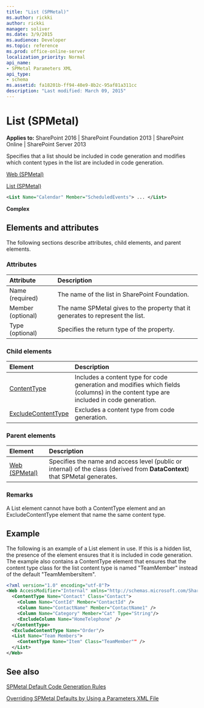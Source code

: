 ```yaml
---
title: "List (SPMetal)"
ms.author: rickki
author: rickki
manager: soliver
ms.date: 3/9/2015
ms.audience: Developer
ms.topic: reference
ms.prod: office-online-server
localization_priority: Normal
api_name:
- SPMetal Parameters XML
api_type:
- schema
ms.assetid: fa18201b-ff94-40e9-8b2c-95af81a311cc
description: "Last modified: March 09, 2015"
---
```


# List (SPMetal)

 
  
 **Applies to:** SharePoint 2016 | SharePoint Foundation 2013 | SharePoint Online | SharePoint Server 2013
  
Specifies that a list should be included in code generation and modifies which content types in the list are included in code generation.
  
[Web (SPMetal)](web-spmetal.md)
  
[List (SPMetal)](list-spmetal.md)
  
```XML
<List Name="Calendar" Member="ScheduledEvents"> ... </List>
```

 **Complex**
## Elements and attributes

The following sections describe attributes, child elements, and parent elements.

### Attributes

|**Attribute**|**Description**|
|:-----|:-----|
|Name (required)  <br/> |The name of the list in SharePoint Foundation.  <br/> |
|Member (optional)  <br/> |The name SPMetal gives to the property that it generates to represent the list.  <br/> |
|Type (optional)  <br/> |Specifies the return type of the property.  <br/> |
   
### Child elements

|**Element**|**Description**|
|:-----|:-----|
|[ContentType](contenttype-spmetal.md) <br/> |Includes a content type for code generation and modifies which fields (columns) in the content type are included in code generation.  <br/> |
|[ExcludeContentType](excludecontenttype-spmetal.md) <br/> |Excludes a content type from code generation.  <br/> |
   
### Parent elements

|**Element**|**Description**|
|:-----|:-----|
|[Web (SPMetal)](web-spmetal.md) <br/> |Specifies the name and access level (public or internal) of the class (derived from **DataContext**) that SPMetal generates.  <br/> |
   
### Remarks

A List element cannot have both a ContentType element and an ExcludeContentType element that name the same content type. 
  
## Example

The following is an example of a List element in use. If this is a hidden list, the presence of the element ensures that it is included in code generation. The example also contains a ContentType element that ensures that the content type class for the list content type is named "TeamMember" instead of the default "TeamMembersItem". 
  
```XML
<?xml version="1.0" encoding="utf-8"?>
<Web AccessModifier="Internal" xmlns="http://schemas.microsoft.com/SharePoint/2009/spmetal">
  <ContentType Name="Contact" Class="Contact">
    <Column Name="ContId" Member="ContactId" />
    <Column Name="ContactName" Member="ContactName1" />
    <Column Name="Category" Member="Cat" Type="String"/>
    <ExcludeColumn Name="HomeTelephone" />
  </ContentType>
  <ExcludeContentType Name="Order"/>
  <List Name="Team Members">
    <ContentType Name="Item" Class="TeamMember"" />
  </List>
</Web>

```

## See also



[SPMetal Default Code Generation Rules](http://msdn.microsoft.com/library/873ac65e-425e-40f3-9ef6-753d3cda1436%28Office.15%29.aspx)
  
[Overriding SPMetal Defaults by Using a Parameters XML File](http://msdn.microsoft.com/library/209359b2-bd46-47b6-837d-3c0c2005cb19%28Office.15%29.aspx)


